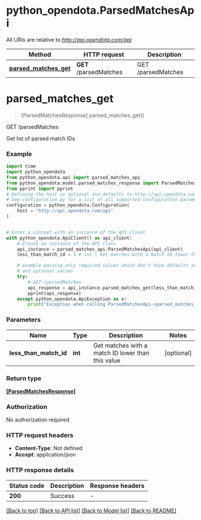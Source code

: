 # python_opendota.ParsedMatchesApi

All URIs are relative to *http://api.opendota.com/api*

Method | HTTP request | Description
------------- | ------------- | -------------
[**parsed_matches_get**](ParsedMatchesApi.md#parsed_matches_get) | **GET** /parsedMatches | GET /parsedMatches


# **parsed_matches_get**
> [ParsedMatchesResponse] parsed_matches_get()

GET /parsedMatches

Get list of parsed match IDs

### Example


```python
import time
import python_opendota
from python_opendota.api import parsed_matches_api
from python_opendota.model.parsed_matches_response import ParsedMatchesResponse
from pprint import pprint
# Defining the host is optional and defaults to http://api.opendota.com/api
# See configuration.py for a list of all supported configuration parameters.
configuration = python_opendota.Configuration(
    host = "http://api.opendota.com/api"
)


# Enter a context with an instance of the API client
with python_opendota.ApiClient() as api_client:
    # Create an instance of the API class
    api_instance = parsed_matches_api.ParsedMatchesApi(api_client)
    less_than_match_id = 1 # int | Get matches with a match ID lower than this value (optional)

    # example passing only required values which don't have defaults set
    # and optional values
    try:
        # GET /parsedMatches
        api_response = api_instance.parsed_matches_get(less_than_match_id=less_than_match_id)
        pprint(api_response)
    except python_opendota.ApiException as e:
        print("Exception when calling ParsedMatchesApi->parsed_matches_get: %s\n" % e)
```


### Parameters

Name | Type | Description  | Notes
------------- | ------------- | ------------- | -------------
 **less_than_match_id** | **int**| Get matches with a match ID lower than this value | [optional]

### Return type

[**[ParsedMatchesResponse]**](ParsedMatchesResponse.md)

### Authorization

No authorization required

### HTTP request headers

 - **Content-Type**: Not defined
 - **Accept**: application/json


### HTTP response details

| Status code | Description | Response headers |
|-------------|-------------|------------------|
**200** | Success |  -  |

[[Back to top]](#) [[Back to API list]](../README.md#documentation-for-api-endpoints) [[Back to Model list]](../README.md#documentation-for-models) [[Back to README]](../README.md)

